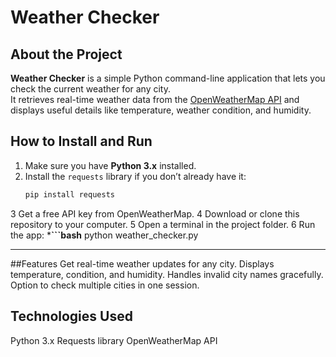 # Weather Checker

## About the Project  
**Weather Checker** is a simple Python command-line application that lets you check the current weather for any city.  
It retrieves real-time weather data from the [OpenWeatherMap API](https://openweathermap.org/) and displays useful details like temperature, weather condition, and humidity.  
## How to Install and Run  
1. Make sure you have **Python 3.x** installed.  
2. Install the `requests` library if you don’t already have it:  
   ```bash
   pip install requests

3 Get a free API key from OpenWeatherMap.
4 Download or clone this repository to your computer.
5 Open a terminal in the project folder.
6 Run the app:
***```bash**
python weather_checker.py
***


##Features
Get real-time weather updates for any city.
Displays temperature, condition, and humidity.
Handles invalid city names gracefully.
Option to check multiple cities in one session.

## Technologies Used
Python 3.x
Requests library
OpenWeatherMap API

